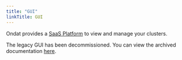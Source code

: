 ```yaml
---
title: "GUI"
linkTitle: GUI
---
```


Ondat provides a [SaaS Platform](https://portal.ondat.io/) to view and manage your clusters.

The legacy GUI has been decommissioned. You can view the archived documentation [here](https://docs.ondat.io/v2.6/docs/reference/gui/).
